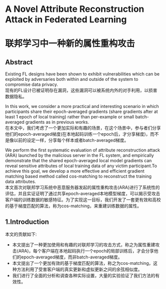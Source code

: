 # A Novel Attribute Reconstruction Attack in Federated Learning  
# 联邦学习中一种新的属性重构攻击  
## Abstract 
Existing FL designs have been shown to exhibit vulnerabilities which can be exploited by adversaries both within and outside of the system to compromise data privacy.  
现有的FL设计已被证明存在漏洞，这些漏洞可以被系统内外的对手利用，以损害数据隐私。   

In this work, we consider a more practical and interesting scenario in which participants share their epoch-averaged gradients (share gradients after at least 1 epoch of local training) rather than per-example or small batch-averaged gradients as in previous works.   
在本文中，我们考虑了一个更加实际和有趣的场景，在这个场景中，参与者们分享他们的epoch-averaged梯度(在本地起码训练一个epoch后，才分享梯度)，而不是像以前的设定一样，分享每个样本或者batch-averaged梯度。  

We perform the first systematic evaluation of attribute reconstruction attack (ARA) launched by the malicious server in the FL system, and empirically demonstrate that the shared epoch-averaged local model gradients can reveal sensitive attributes of local training data of any victim participant.To achieve this goal, we develop a more effective and efficient gradient matching based method called cos-matching to reconstruct the training data attributes.   
本文首次对联邦学习系统中恶意服务器发起的属性重构攻击(ARA)进行了系统性的评估，并且实证证明了通过共享epoch-averaged本地模型梯度，可以揭示受攻击客户端的训练数据的敏感特征。为了实现这一目标，我们开发了一套更有效和高校的基于梯度匹配的算法，称为cos-matching，来重建训练数据的属性。   

## 1.Introduction  
本文的贡献如下:  
+ 本文提出了一种更加使用和有趣的对联邦学习的攻击方式，称之为属性重建攻击(ARA)，每个客户端在本地起码执行一个epoch的局部训练后，才会分享他们的epoch-averaged梯度，而非batch-averaged梯度。 
+ 本文提出了一个更加有效的基于梯度匹配的算法，称之为cos-matching，这种方法利用了受害客户端的真实更新和虚拟更新之间的余弦相似度。  
+ 我们进行了全面的分析和调查各种实际设置，大量的实验验证了我们方法的有效性。
